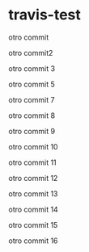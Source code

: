 # travis-test

otro commit

otro commit2

otro commit 3

otro commit 5

otro commit 7

otro commit 8

otro commit 9

otro commit 10

otro commit 11

otro commit 12

otro commit 13

otro commit 14

otro commit 15

otro commit 16
